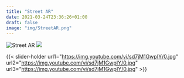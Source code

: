 ```yaml
---
title: "Street AR"
date: 2021-03-24T23:36:26+01:00
draft: false
image: "img/StreetAR.png"
---
```


![Street AR](img/StreetAR.png)
[![](https://img.youtube.com/vi/sd7jM1GwpIY/0.jpg)](https://www.youtube.com/watch?v=sd7jM1GwpIY)


{{< slider-holder url1="https://img.youtube.com/vi/sd7jM1GwpIY/0.jpg" url2="https://img.youtube.com/vi/sd7jM1GwpIY/0.jpg" url3="https://img.youtube.com/vi/sd7jM1GwpIY/0.jpg" >}}

